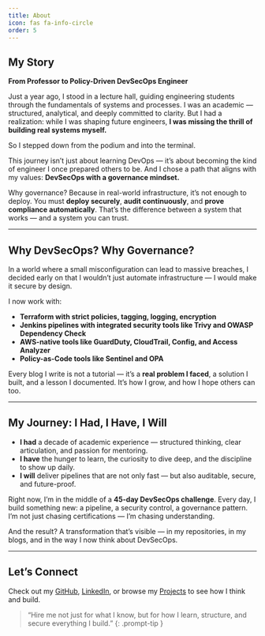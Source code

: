 ```yaml
---
title: About
icon: fas fa-info-circle
order: 5
---
```


## My Story

**From Professor to Policy-Driven DevSecOps Engineer**

Just a year ago, I stood in a lecture hall, guiding engineering students through the fundamentals of systems and processes. I was an academic — structured, analytical, and deeply committed to clarity. But I had a realization: while I was shaping future engineers, **I was missing the thrill of building real systems myself.**

So I stepped down from the podium and into the terminal.

This journey isn’t just about learning DevOps — it’s about becoming the kind of engineer I once prepared others to be. And I chose a path that aligns with my values: **DevSecOps with a governance mindset.**

Why governance? Because in real-world infrastructure, it’s not enough to deploy. You must **deploy securely**, **audit continuously**, and **prove compliance automatically**. That’s the difference between a system that works — and a system you can trust.

---

## Why DevSecOps? Why Governance?

In a world where a small misconfiguration can lead to massive breaches, I decided early on that I wouldn’t just automate infrastructure — I would make it secure by design.

I now work with:
- **Terraform with strict policies, tagging, logging, encryption**
- **Jenkins pipelines with integrated security tools like Trivy and OWASP Dependency Check**
- **AWS-native tools like GuardDuty, CloudTrail, Config, and Access Analyzer**
- **Policy-as-Code tools like Sentinel and OPA**

Every blog I write is not a tutorial — it’s a **real problem I faced**, a solution I built, and a lesson I documented. It’s how I grow, and how I hope others can too.

---

## My Journey: I Had, I Have, I Will

- **I had** a decade of academic experience — structured thinking, clear articulation, and passion for mentoring.
- **I have** the hunger to learn, the curiosity to dive deep, and the discipline to show up daily.
- **I will** deliver pipelines that are not only fast — but also auditable, secure, and future-proof.

Right now, I’m in the middle of a **45-day DevSecOps challenge**. Every day, I build something new: a pipeline, a security control, a governance pattern. I’m not just chasing certifications — I’m chasing understanding.

And the result? A transformation that’s visible — in my repositories, in my blogs, and in the way I now think about DevSecOps.

---

## Let’s Connect  
Check out my [GitHub](https://github.com/gandalops), [LinkedIn](https://www.linkedin.com), or browse my [Projects](/projects) to see how I think and build.

> “Hire me not just for what I know, but for how I learn, structure, and secure everything I build.”
{: .prompt-tip }

